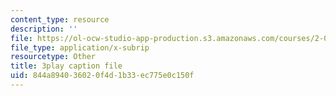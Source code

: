 ```yaml
---
content_type: resource
description: ''
file: https://ol-ocw-studio-app-production.s3.amazonaws.com/courses/2-003sc-engineering-dynamics-fall-2011/844a894036020f4d1b33ec775e0c150f_63sIgMvBuEQ.srt
file_type: application/x-subrip
resourcetype: Other
title: 3play caption file
uid: 844a8940-3602-0f4d-1b33-ec775e0c150f
---
```


